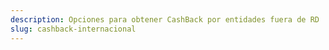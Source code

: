 ```yaml
---
description: Opciones para obtener CashBack por entidades fuera de RD
slug: cashback-internacional
---
```



